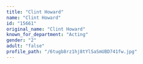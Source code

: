 ```yaml
---
title: "Clint Howard"
name: "Clint Howard"
id: "15661"
original_name: "Clint Howard"
known_for_department: "Acting"
gender: "2"
adult: "false"
profile_path: "/6tugb8rz1hj8tYlSaSmUBD741fw.jpg"
---
```

